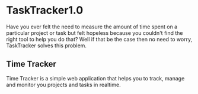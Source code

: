 # TaskTracker1.0
Have you ever felt the need to measure the amount of time spent on a particular project or task but felt hopeless because you couldn't find the right tool to help you do that? Well if that be the case then no need to worry, TaskTracker solves this problem.

<h2>Time Tracker</h2>
Time Tracker is a simple web application that helps you to track, manage and monitor you projects and tasks in realtime.
